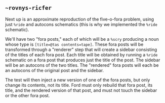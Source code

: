 ## `~rovnys-ricfer`
Next up is an approximate reproduction of the five-o-fora problem, using just `%ride` and autocons schematics (this is why we implemented the `%ride` schematic).

We'll have two "fora posts," each of which will be a `%scry` producing a noun whose type is `[title=@tas contents=tape]`. These fora posts will be transformed through a "renderer" step that will create a sidebar consisting of the titles of each fora post. Each title will be obtained by running a `%ride` schematic on a fora post that produces just the title of the post. The sidebar will be an autocons of the two titles. The "rendered" fora posts will each be an autocons of the original post and the sidebar.

The test will then inject a new version of one of the fora posts, but only change its contents, not its title. Ford must only rebuild that fora post, its title, and the rendered version of that post, and must not touch the sidebar or the other fora post.